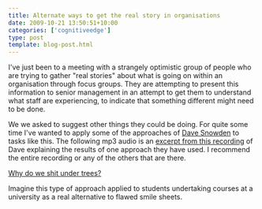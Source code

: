 ```yaml
---
title: Alternate ways to get the real story in organisations
date: 2009-10-21 13:50:51+10:00
categories: ['cognitiveedge']
type: post
template: blog-post.html
---
```

I've just been to a meeting with a strangely optimistic group of people who are trying to gather "real stories" about what is going on within an organisation through focus groups. They are attempting to present this information to senior management in an attempt to get them to understand what staff are experiencing, to indicate that something different might need to be done.

We we asked to suggest other things they could be doing. For quite some time I've wanted to apply some of the approaches of [Dave Snowden](http://en.wikipedia.org/wiki/Dave_Snowden) to tasks like this. The following mp3 audio is an [excerpt from this recording](http://www.cognitive-edge.com/podcastdetails.php?podid=89) of Dave explaining the results of one approach they have used. I recommend the entire recording or any of the others that are there.

[Why do we shit under trees?](http://webfuse.cqu.edu.au/Blackboard/BAM/Why%20do%20we%20shit%20in%20trees.mp3)

Imagine this type of approach applied to students undertaking courses at a university as a real alternative to flawed smile sheets.